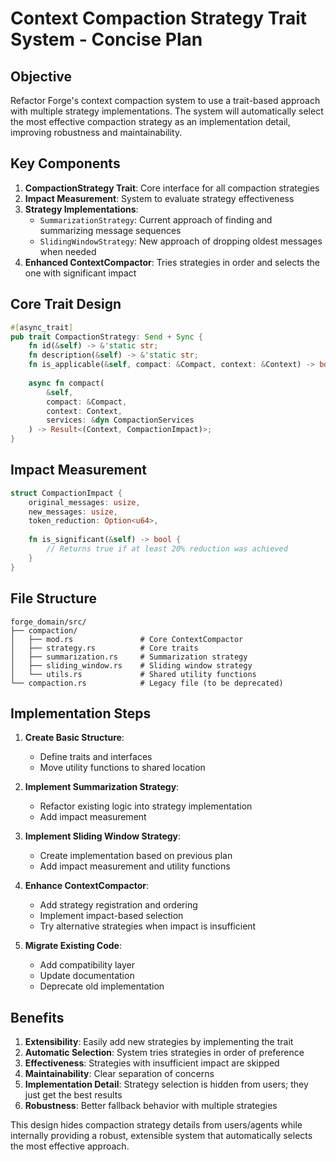 # Context Compaction Strategy Trait System - Concise Plan

## Objective

Refactor Forge's context compaction system to use a trait-based approach with multiple strategy implementations. The system will automatically select the most effective compaction strategy as an implementation detail, improving robustness and maintainability.

## Key Components

1. **CompactionStrategy Trait**: Core interface for all compaction strategies
2. **Impact Measurement**: System to evaluate strategy effectiveness
3. **Strategy Implementations**:
   - `SummarizationStrategy`: Current approach of finding and summarizing message sequences
   - `SlidingWindowStrategy`: New approach of dropping oldest messages when needed
4. **Enhanced ContextCompactor**: Tries strategies in order and selects the one with significant impact

## Core Trait Design

```rust
#[async_trait]
pub trait CompactionStrategy: Send + Sync {
    fn id(&self) -> &'static str;
    fn description(&self) -> &'static str;
    fn is_applicable(&self, compact: &Compact, context: &Context) -> bool;
    
    async fn compact(
        &self, 
        compact: &Compact, 
        context: Context, 
        services: &dyn CompactionServices
    ) -> Result<(Context, CompactionImpact)>;
}
```

## Impact Measurement

```rust
struct CompactionImpact {
    original_messages: usize,
    new_messages: usize,
    token_reduction: Option<u64>,
    
    fn is_significant(&self) -> bool {
        // Returns true if at least 20% reduction was achieved
    }
}
```

## File Structure

```
forge_domain/src/
├── compaction/
│   ├── mod.rs               # Core ContextCompactor
│   ├── strategy.rs          # Core traits
│   ├── summarization.rs     # Summarization strategy
│   ├── sliding_window.rs    # Sliding window strategy
│   └── utils.rs             # Shared utility functions
└── compaction.rs            # Legacy file (to be deprecated)
```

## Implementation Steps

1. **Create Basic Structure**:
   - Define traits and interfaces
   - Move utility functions to shared location

2. **Implement Summarization Strategy**:
   - Refactor existing logic into strategy implementation
   - Add impact measurement

3. **Implement Sliding Window Strategy**:
   - Create implementation based on previous plan
   - Add impact measurement and utility functions

4. **Enhance ContextCompactor**:
   - Add strategy registration and ordering
   - Implement impact-based selection
   - Try alternative strategies when impact is insufficient

5. **Migrate Existing Code**:
   - Add compatibility layer
   - Update documentation
   - Deprecate old implementation

## Benefits

1. **Extensibility**: Easily add new strategies by implementing the trait
2. **Automatic Selection**: System tries strategies in order of preference
3. **Effectiveness**: Strategies with insufficient impact are skipped
4. **Maintainability**: Clear separation of concerns
5. **Implementation Detail**: Strategy selection is hidden from users; they just get the best results
6. **Robustness**: Better fallback behavior with multiple strategies

This design hides compaction strategy details from users/agents while internally providing a robust, extensible system that automatically selects the most effective approach.